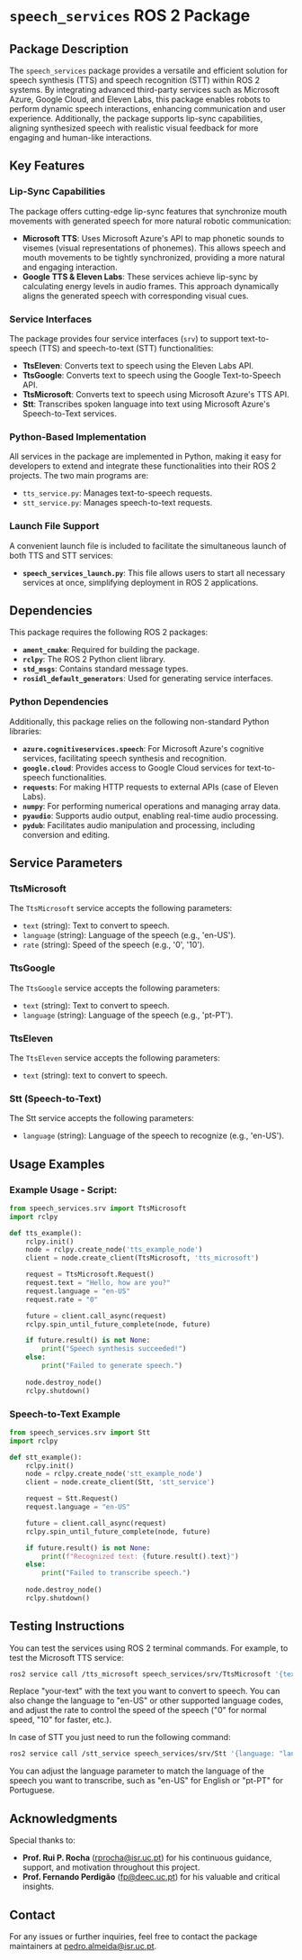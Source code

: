 # `speech_services` ROS 2 Package

## Package Description
The `speech_services` package provides a versatile and efficient solution for speech synthesis (TTS) and speech recognition (STT) within ROS 2 systems. By integrating advanced third-party services such as Microsoft Azure, Google Cloud, and Eleven Labs, this package enables robots to perform dynamic speech interactions, enhancing communication and user experience. Additionally, the package supports lip-sync capabilities, aligning synthesized speech with realistic visual feedback for more engaging and human-like interactions.

## Key Features

### Lip-Sync Capabilities

The package offers cutting-edge lip-sync features that synchronize mouth movements with generated speech for more natural robotic communication:
- **Microsoft TTS**: Uses Microsoft Azure's API to map phonetic sounds to visemes (visual representations of phonemes). This allows speech and mouth movements to be tightly synchronized, providing a more natural and engaging interaction.
- **Google TTS & Eleven Labs**: These services achieve lip-sync by calculating energy levels in audio frames. This approach dynamically aligns the generated speech with corresponding visual cues.

### Service Interfaces

The package provides four service interfaces (`srv`) to support text-to-speech (TTS) and speech-to-text (STT) functionalities:

- **TtsEleven**: Converts text to speech using the Eleven Labs API.
- **TtsGoogle**: Converts text to speech using the Google Text-to-Speech API.
- **TtsMicrosoft**: Converts text to speech using Microsoft Azure's TTS API.
- **Stt**: Transcribes spoken language into text using Microsoft Azure's Speech-to-Text services.

### Python-Based Implementation

All services in the package are implemented in Python, making it easy for developers to extend and integrate these functionalities into their ROS 2 projects. The two main programs are:
- `tts_service.py`: Manages text-to-speech requests.
- `stt_service.py`: Manages speech-to-text requests.

### Launch File Support

A convenient launch file is included to facilitate the simultaneous launch of both TTS and STT services:
- **`speech_services_launch.py`**: This file allows users to start all necessary services at once, simplifying deployment in ROS 2 applications.

## Dependencies

This package requires the following ROS 2 packages:
- **`ament_cmake`**: Required for building the package.
- **`rclpy`**: The ROS 2 Python client library.
- **`std_msgs`**: Contains standard message types.
- **`rosidl_default_generators`**: Used for generating service interfaces.

### Python Dependencies
Additionally, this package relies on the following non-standard Python libraries:
- **`azure.cognitiveservices.speech`**: For Microsoft Azure's cognitive services, facilitating speech synthesis and recognition.
- **`google.cloud`**: Provides access to Google Cloud services for text-to-speech functionalities.
- **`requests`**: For making HTTP requests to external APIs (case of Eleven Labs).
- **`numpy`**: For performing numerical operations and managing array data.
- **`pyaudio`**: Supports audio output, enabling real-time audio processing.
- **`pydub`**: Facilitates audio manipulation and processing, including conversion and editing.

## Service Parameters
### TtsMicrosoft 
The `TtsMicrosoft` service accepts the following parameters:
- `text` (string): Text to convert to speech.
- `language` (string): Language of the speech (e.g., 'en-US').
- `rate` (string): Speed of the speech (e.g., '0', '10').

### TtsGoogle
The `TtsGoogle` service accepts the following parameters:
- `text` (string): Text to convert to speech.
- `language` (string): Language of the speech (e.g., 'pt-PT').

### TtsEleven
The `TtsEleven` service accepts the following parameters:
- `text` (string): text to convert to speech.

### Stt (Speech-to-Text)
The Stt service accepts the following parameters:
- `language` (string): Language of the speech to recognize (e.g., 'en-US').

## Usage Examples

### Example Usage - Script:
```python
from speech_services.srv import TtsMicrosoft
import rclpy

def tts_example():
    rclpy.init()
    node = rclpy.create_node('tts_example_node')
    client = node.create_client(TtsMicrosoft, 'tts_microsoft')

    request = TtsMicrosoft.Request()
    request.text = "Hello, how are you?"
    request.language = "en-US"
    request.rate = "0"

    future = client.call_async(request)
    rclpy.spin_until_future_complete(node, future)

    if future.result() is not None:
        print("Speech synthesis succeeded!")
    else:
        print("Failed to generate speech.")
    
    node.destroy_node()
    rclpy.shutdown()
```

### Speech-to-Text Example
```python
from speech_services.srv import Stt
import rclpy

def stt_example():
    rclpy.init()
    node = rclpy.create_node('stt_example_node')
    client = node.create_client(Stt, 'stt_service')

    request = Stt.Request()
    request.language = "en-US"

    future = client.call_async(request)
    rclpy.spin_until_future_complete(node, future)

    if future.result() is not None:
        print(f"Recognized text: {future.result().text}")
    else:
        print("Failed to transcribe speech.")
    
    node.destroy_node()
    rclpy.shutdown()
```

## Testing Instructions
You can test the services using ROS 2 terminal commands. For example, to test the Microsoft TTS service:

```bash
ros2 service call /tts_microsoft speech_services/srv/TtsMicrosoft '{text: "your-text", language: "pt-PT or en-US", rate: 0 or 10}'
```
Replace "your-text" with the text you want to convert to speech. You can also change the language to "en-US" or other supported language codes, and adjust the rate to control the speed of the speech ("0" for normal speed, "10" for faster, etc.).

In case of STT you just need to run the following command:
```bash
ros2 service call /stt_service speech_services/srv/Stt '{language: "language"}'
```
You can adjust the language parameter to match the language of the speech you want to transcribe, such as "en-US" for English or "pt-PT" for Portuguese.

## Acknowledgments

Special thanks to:
- **Prof. Rui P. Rocha** ([rprocha@isr.uc.pt](mailto:rprocha@isr.uc.pt)) for his continuous guidance, support, and motivation throughout this project.
- **Prof. Fernando Perdigão** ([fp@deec.uc.pt](mailto:fp@deec.uc.pt)) for his valuable and critical insights.


## Contact

For any issues or further inquiries, feel free to contact the package maintainers at [pedro.almeida@isr.uc.pt](pedro.almeida@isr.uc.pt).
